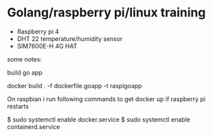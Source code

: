 # Golang/raspberry pi/linux training 

* Raspberry pi 4
* DHT 22 temperature/humidity sensor
* SIM7600E-H 4G HAT

some notes:

build go app

docker build . -f dockerfile.goapp -t raspigoapp


On raspbian i run following commands to get docker up if raspberry pi restarts

$ sudo systemctl enable docker.service
$ sudo systemctl enable containerd.service



